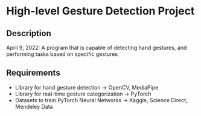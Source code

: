 # High-level Gesture Detection Project

## Description
April 9, 2022: A program that is capable of detecting hand gestures, and performing tasks based on specific gestures

## Requirements
* Library for hand gesture detection -> OpenCV, MediaPipe <br>
* Library for real-time gesture categorization -> PyTorch <br> 
* Datasets to train PyTorch Neural Networks -> Kaggle, Science Direct, Mendeley Data <br>
